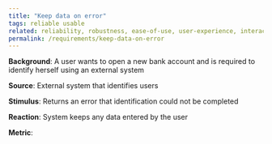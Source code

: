 ```yaml
---
title: "Keep data on error"
tags: reliable usable
related: reliability, robustness, ease-of-use, user-experience, interaction-capability
permalink: /requirements/keep-data-on-error
---
```


<div class="quality-requirement" markdown="1">

**Background**: A user wants to open a new bank account and is required to identify herself using an external system

**Source**: External system that identifies users

**Stimulus**: Returns an error that identification could not be completed

**Reaction**: System keeps any data entered by the user

**Metric**: 


</div><br>




